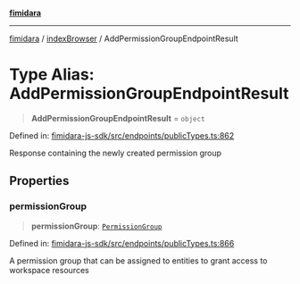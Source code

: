 [**fimidara**](../../README.md)

***

[fimidara](../../modules.md) / [indexBrowser](../README.md) / AddPermissionGroupEndpointResult

# Type Alias: AddPermissionGroupEndpointResult

> **AddPermissionGroupEndpointResult** = `object`

Defined in: [fimidara-js-sdk/src/endpoints/publicTypes.ts:862](https://github.com/softkave/fimidara/blob/feac071900ab8644442d355e5cb5db9df2f34600/fimidara-js-sdk/src/endpoints/publicTypes.ts#L862)

Response containing the newly created permission group

## Properties

### permissionGroup

> **permissionGroup**: [`PermissionGroup`](PermissionGroup.md)

Defined in: [fimidara-js-sdk/src/endpoints/publicTypes.ts:866](https://github.com/softkave/fimidara/blob/feac071900ab8644442d355e5cb5db9df2f34600/fimidara-js-sdk/src/endpoints/publicTypes.ts#L866)

A permission group that can be assigned to entities to grant access to workspace resources
